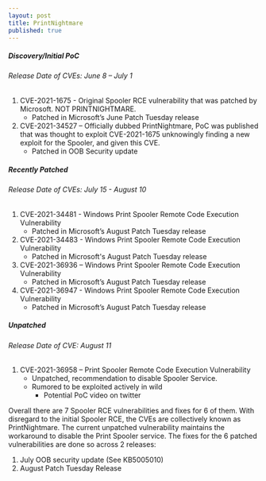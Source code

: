 ```yaml
---
layout: post
title: PrintNightmare
published: true
---
```


#####  Discovery/Initial PoC
######  Release Date of CVEs: June 8 – July 1
 
1. CVE-2021-1675 - Original Spooler RCE vulnerability that was patched by Microsoft. NOT PRINTNIGHTMARE.
    - Patched in Microsoft’s June Patch Tuesday release
2. CVE-2021-34527 – Officially dubbed PrintNightmare, PoC was published that was thought to exploit CVE-2021-1675 unknowingly finding a new exploit for the Spooler, and given this CVE.
    - Patched in OOB Security update
 
#####  Recently Patched
######  Release Date of CVEs: July 15 - August 10
 
1. CVE-2021-34481 - Windows Print Spooler Remote Code Execution Vulnerability 
    - Patched in Microsoft’s August Patch Tuesday release
2. CVE-2021-34483 - Windows Print Spooler Remote Code Execution Vulnerability 
    - Patched in Microsoft's August Patch Tuesday release
3. CVE-2021-36936 – Windows Print Spooler Remote Code Execution Vulnerability 
    - Patched in Microsoft’s August Patch Tuesday release
4. CVE-2021-36947 - Windows Print Spooler Remote Code Execution Vulnerability 
    - Patched in Microsoft’s August Patch Tuesday release
 
#####  Unpatched
######  Release Date of CVE: August 11
 
1. CVE-2021-36958 – Print Spooler Remote Code Execution Vulnerability 
    - Unpatched, recommendation to disable Spooler Service.
    - Rumored to be exploited actively in wild
        - Potential PoC video on twitter
 
 
Overall there are 7 Spooler RCE vulnerabilities and fixes for 6 of them. With disregard to the initial Spooler RCE, the CVEs are collectively known as PrintNightmare. The current unpatched vulnerability maintains the workaround to disable the Print Spooler service. The fixes for the 6 patched vulnerabilities are done so across 2 releases:

1. July OOB security update (See KB5005010)
2. August Patch Tuesday Release
